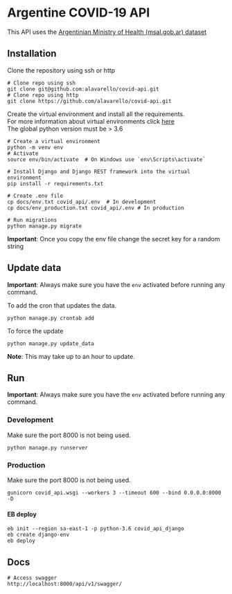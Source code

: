 # Argentine COVID-19 API

This API uses the [Argentinian Ministry of Health (msal.gob.ar) dataset](http://datos.salud.gob.ar/dataset/covid-19-casos-registrados-en-la-republica-argentina)

## Installation

Clone the repository using ssh or http

```shell script
# Clone repo using ssh
git clone git@github.com:alavarello/covid-api.git
# Clone repo using http
git clone https://github.com/alavarello/covid-api.git
``` 

Create the virtual environment and install all the requirements.\
For more information about virtual environments click [here](https://docs.python.org/3/library/venv.html#module-venv) \
The global python version must be > 3.6

```shell script
# Create a virtual environment
python -m venv env
# Activate
source env/bin/activate  # On Windows use `env\Scripts\activate`

# Install Django and Django REST framework into the virtual environment
pip install -r requirements.txt

# Create .env file
cp docs/env.txt covid_api/.env  # In development
cp docs/env_production.txt covid_api/.env # In production

# Run migrations
python manage.py migrate
```

**Important**: Once you copy the env file change the secret key for a random string 

## Update data

**Important**: Always make sure you have the `env` activated before running any command.

To add the cron that updates the data.
```shell script
python manage.py crontab add
```

To force the update
```shell script
python manage.py update_data
```

**Note**: This may take up to an hour to update.
 
## Run

**Important**: Always make sure you have the `env` activated before running any command.

### Development
Make sure the port 8000 is not being used.
```shell script
python manage.py runserver
```

### Production
Make sure the port 8000 is not being used.
```shell script
gunicorn covid_api.wsgi --workers 3 --timeout 600 --bind 0.0.0.0:8000 -D
```
#### EB deploy
```
eb init --region sa-east-1 -p python-3.6 covid_api_django
eb create django-env
eb deploy
```

## Docs
```shell script
# Access swagger
http://localhost:8000/api/v1/swagger/
```
